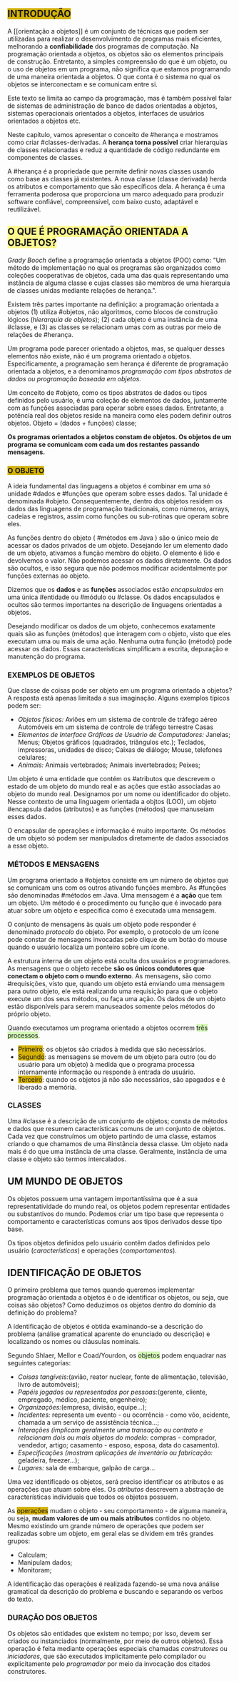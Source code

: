 ## <span style="background:#d4b106">INTRODUÇÃO</span>
A [[orientação a objetos]] é um conjunto de técnicas que podem ser utilizadas para realizar o desenvolvimento de programas mais eficientes, melhorando a **confiabilidade** dos programas de computação. Na programação orientada a objetos, os objetos são os elementos principais de construção. Entretanto, a simples compreensão do que é um objeto, ou o uso de objetos em um programa, não significa que estamos programando de uma maneira orientada a objetos. O que conta é o sistema no qual os objetos se interconectam e se comunicam entre si.

Este texto se limita ao campo da programação, mas é também possível falar de sistemas de administração de banco de dados orientadas a objetos, sistemas operacionais orientados a objetos, interfaces de usuários orientados a objetos etc.

Neste capítulo, vamos apresentar o conceito de #herança e mostramos como criar #classes-derivadas. A **herança torna possível** criar hierarquias de classes relacionadas e reduz a quantidade de código redundante em componentes de classes. 

A #herança é a propriedade que permite definir novas classes usando como base as classes já existentes. A nova classe (classe derivada) herda os atributos e comportamento que são específicos dela. A herança é uma ferramenta poderosa que proporciona um marco adequado para produzir software confiável, compreensível, com baixo custo, adaptável e reutilizável. 

## <span style="background:#fff88f">O QUE É PROGRAMAÇÃO ORIENTADA A OBJETOS?</span>

*Grady Booch* define a programação orientada a objetos (POO) como:
	"Um método de implementação no qual os programas são organizados como coleções cooperativas de objetos, cada uma das quais representando uma instância de alguma classe e cujas classes são membros de uma hierarquia de classes unidas mediante relações de herança.".

Existem três partes importante na definição: a programação orientada a objetos (1) utiliza #objetos, não algoritmos, como blocos de construção lógicos (*hierarquia de objetos*); (2) cada objeto é uma instância de uma #classe, e (3) as classes se relacionam umas com as outras por meio de relações de #herança. 

Um programa pode parecer orientado a objetos, mas, se qualquer desses elementos não existe, não é um programa orientado a objetos. Especificamente, a programação sem herança é diferente de programação orientada a objetos, e a denominamos *programação com tipos abstratos de dados ou programação baseada em objetos*.

Um conceito de #objeto, como os tipos abstratos de dados ou tipos definidos pelo usuário, é uma coleção de elementos de dados, juntamente com as funções associadas para operar sobre esses dados. Entretanto, a potência real dos objetos reside na maneira como eles podem definir outros objetos. Objeto = (dados + funções) classe;

**Os programas orientados a objetos constam de objetos. Os objetos de um programa se comunicam com cada um dos restantes passando mensagens.**

### <span style="background:#d4b106">O OBJETO</span>
A ideia fundamental das linguagens a objetos é combinar em uma só unidade #dados e #funções que operam sobre esses dados. Tal unidade é denominada #objeto. Consequentemente, dentro dos objetos residem os dados das linguagens de programação tradicionais, como números, arrays, cadeias e registros, assim como funções ou sub-rotinas que operam sobre eles.

As funções dentro do objeto ( #métodos em Java ) são o único meio de acessar os dados privados de um objeto. Desejando ler um elemento dado de um objeto, ativamos a função membro do objeto. O elemento é lido e devolvemos o valor. Não podemos acessar os dados diretamente. Os dados são ocultos, e isso segura que não podemos modificar acidentalmente por funções externas ao objeto. 

Dizemos que os **dados** e as **funções** associados estão *encapsulados* em uma única #entidade ou #módulo ou #classe. Os dados encapsulados e ocultos são termos importantes na descrição de linguagens orientadas a objetos.

Desejando modificar os dados de um objeto, conhecemos exatamente quais são as funções (métodos) que interagem com o objeto, visto que eles executam uma ou mais de uma ação. Nenhuma outra função (método) pode acessar os dados. Essas características simplificam a escrita, depuração e manutenção do programa. 

### EXEMPLOS DE OBJETOS
Que classe de coisas pode ser objeto em um programa orientado a objetos? A resposta está apenas limitada a sua imaginação. Alguns exemplos típicos podem ser:

- *Objetos físicos:*
Aviões em um sistema de controle de tráfego aéreo
Automóveis em um sistema de controle de tráfego terrestre
Casas
- *Elementos de Interface Gráficas de Usuário de Computadores:*
Janelas;
Menus;
Objetos gráficos (quadrados, triângulos etc.);
Teclados, impressoras, unidades de disco;
Caixas de diálogo;
Mouse, telefones celulares;
- *Animais:*
Animais vertebrados;
Animais invertebrados;
Peixes;

Um objeto é uma entidade que contém os #atributos que descrevem o estado de um objeto do mundo real e as ações que estão associadas ao objeto do mundo real. Designamos por um nome ou identificador do objeto. Nesse contexto de uma linguagem orientada a objtos (LOO), um objeto #encapsula dados (atributos) e as funções (métodos) que manuseiam esses dados. 

O encapsular de operações e informação é muito importante. Os métodos de um objeto só podem ser manipulados diretamente de dados associados a esse objeto. 

### MÉTODOS E MENSAGENS
Um programa orientado a #objetos consiste em um número de objetos que se comunicam uns com os outros ativando funções membro. As #funções são denominadas #métodos em Java. Uma mensagem é a **ação** que tem um objeto. Um método é o procedimento ou função que é invocado para atuar sobre um objeto e especifica como é executada uma mensagem. 

O conjunto de mensagens às quais um objeto pode responder é denominado *protocolo* do objeto. Por exemplo, o protocolo de um ícone pode constar de mensagens invocadas pelo clique de um botão do mouse quando o usuário localiza um ponteiro sobre um ícone.  

A estrutura interna de um objeto está oculta dos usuários e programadores. As mensagens que o objeto recebe **são os únicos condutores que conectam o objeto com o mundo externo**. As mensagens, são como #requisições, visto que, quando um objeto está enviando uma mensagem para outro objeto, ele está realizando uma requisição para que o objeto execute um dos seus métodos, ou faça uma ação. 
Os dados de um objeto estão disponíveis para serem manuseados somente pelos métodos do próprio objeto.

Quando executamos um programa orientado a objetos ocorrem <span style="background:#d3f8b6">três processos</span>. 
- <span style="background:#d4b106">Primeiro</span>: os objetos são criados à medida que são necessários. 
- <span style="background:#d4b106">Segundo</span>: as mensagens se movem de um objeto para outro (ou do usuário para um objeto) à medida que o programa processa internamente informação ou responde à entrada do usuário. 
- <span style="background:#d4b106">Terceiro</span>: quando os objetos já não são necessários, são apagados e é liberado a memória. 

### CLASSES
Uma #classe é a descrição de um conjunto de objetos; consta de métodos e dados que resumem características comuns de um conjunto de objetos. Cada  vez que construímos um objeto partindo de uma classe, estamos criando o que chamamos de uma #instância dessa classe. 
Um objeto nada mais é do que uma instância de uma classe. Geralmente, instância de uma classe e objeto são termos intercalados.

## UM MUNDO DE OBJETOS

Os objetos possuem uma vantagem importantíssima que é a sua representatividade do mundo real, os objetos podem representar entidades ou substantivos do mundo. Podemos criar um tipo base que representa o comportamento e características comuns aos tipos derivados desse tipo base. 

Os tipos objetos definidos pelo usuário contêm dados definidos pelo usuário (*características*) e operações (*comportamentos*). 

## IDENTIFICAÇÃO DE OBJETOS
O primeiro problema que temos quando queremos implementar programação orientada a objetos é o de identificar os objetos, ou seja, que coisas são objetos? Como deduzimos os objetos dentro do domínio da definição do problema?

A identificação de objetos é obtida examinando-se a descrição do problema (análise gramatical aparente do enunciado ou descrição) e localizando os nomes ou cláusulas nominais. 

Segundo Shlaer, Mellor e Coad/Yourdon, os <span style="background:#d3f8b6">objetos</span> podem enquadrar nas seguintes categorias:
- *Coisas tangíveis:*(avião, reator nuclear, fonte de alimentação, televisão, livro de automóveis);
- *Papéis jogados ou representados por pessoas:*(gerente, cliente, empregado, médico, paciente, engenheiro);
- *Organizações:*(empresa, divisão, equipe...);
- *Incidentes:* representa um evento - ou ocorrência - como vôo, acidente, chamada a um serviço de assistência técnica...;
- *Interações (implicam geralmente uma transação ou contrato e relacionam dois ou mais objetos do modelo:* compras - comprador, vendedor, artigo; casamento - esposo, esposa, data do casamento).
- *Especificações (mostram aplicações de inventário ou fabricação:* geladeira, freezer...);
- *Lugares:* sala de embarque, galpão de carga...

Uma vez identificado os objetos, será preciso identificar os atributos e as operações que atuam sobre eles. Os *atributos* descrevem a abstração de características individuais que todos os objetos possuem.

As <span style="background:#d4b106">operações</span> mudam o objeto - seu comportamento - de alguma maneira, ou seja, **mudam valores de um ou mais atributos** contidos no objeto. Mesmo existindo um grande número de operações que podem ser realizadas sobre um objeto, em geral elas se dividem em três grandes grupos:
- Calculam;
- Manipulam dados;
- Monitoram;

A identificação das operações é realizada fazendo-se uma nova análise gramatical da descrição do problema e buscando e separando os verbos do texto.

### DURAÇÃO DOS OBJETOS
Os objetos são entidades que existem no tempo; por isso, devem ser criados ou instanciados (normalmente, por meio de outros objetos). Essa operação é feita mediante operações especiais chamadas *construtores* ou *iniciadores*, que são executados implicitamente pelo compilador ou explicitamente pelo *programador* por meio da invocação dos citados construtores.



